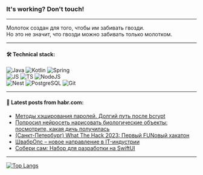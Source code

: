 ### It's working? Don't touch!

---
Молоток создан для того, чтобы им забивать гвозди. <br>
Но это не значит, что гвозди можно забивать только молотком.

---

#### 🛠️ Technical stack:

![Java](https://img.shields.io/badge/Java-informational?logo=Oracle&style=flat&logoColor=white&color=FF4500)
![Kotlin](https://img.shields.io/badge/Kotlin-informational?logo=Kotlin&style=flat&logoColor=white&color=774D97)
![Spring](https://img.shields.io/badge/SpringBoot-informational?logo=SpringBoot&style=flat&logoColor=white&color=6DB33F) <br>
![JS](https://img.shields.io/badge/JS-informational?logo=javaScript&style=flat&logoColor=black&color=F7Df1E)
![TS](https://img.shields.io/badge/TypeScript-informational?logo=typeScript&style=flat&logoColor=black&color=0667A8)
![NodeJS](https://img.shields.io/badge/NodeJS-informational?logo=node.js&style=flat&logoColor=white&color=70A760) <br>
![Nest](https://img.shields.io/badge/NestJS-informational?logo=NestJS&style=flat&logoColor=white&color=E0234E)
![PostgreSQL](https://img.shields.io/badge/PostgreSQL-informational?logo=PostgreSQL&style=flat&logoColor=white&color=DAA520)
![Git](https://img.shields.io/badge/Git-informational?logo=git&style=flat&logoColor=white&color=778899)

___

#### 💬 Latest posts from habr.com:

<!-- BLOG-POST-LIST:START -->
- [Методы хэширования паролей. Долгий путь после bcrypt](https://habr.com/ru/companies/globalsign/articles/764492/?utm_source=habrahabr&utm_medium=rss&utm_campaign=764492)
- [Попросил нейросеть нарисовать биологические объекты: посмотрите, какая дичь получилась](https://habr.com/ru/articles/764486/?utm_source=habrahabr&utm_medium=rss&utm_campaign=764486)
- [&lpar;Санкт-Петербург&rpar; What The Hack 2023: Первый FUNовый хакатон](https://habr.com/ru/companies/bar/articles/764468/?utm_source=habrahabr&utm_medium=rss&utm_campaign=764468)
- [ШвабрОпс – новое направление в IT-индустрии](https://habr.com/ru/articles/764460/?utm_source=habrahabr&utm_medium=rss&utm_campaign=764460)
- [Собери сам: Набор для разработки на SwiftUI](https://habr.com/ru/articles/763032/?utm_source=habrahabr&utm_medium=rss&utm_campaign=763032)
<!-- BLOG-POST-LIST:END -->

---
[![Top Langs](https://github-readme-stats-git-master-advtsetting-gmailcom.vercel.app/api/top-langs/?username=zloylis&langs_count=10&hide_title=false&title_color=e6edf3&size_weight=0.5&count_weight=0.5&layout=compact&hide_border=true&theme=dracula)](https://github.com/zloylis)

<!-- ![GitHub stats](https://github-readme-stats-git-master-advtsetting-gmailcom.vercel.app/api?username=zloylis&show_icons=true&hide_border=true&theme=dracula&hide_title=true&include_all_commits=true&count_private=true&hide=contribs&hide_rank=true) -->

